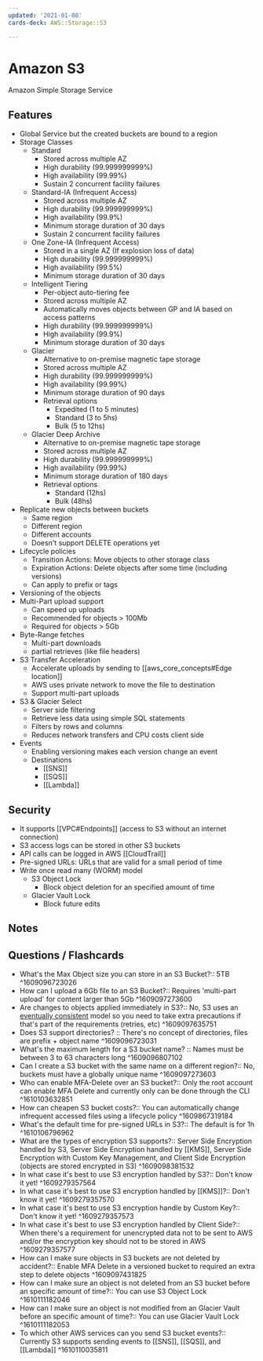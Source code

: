 ```yaml
---
updated: '2021-01-08'
cards-deck: AWS::Storage::S3

---
```


# Amazon S3 

Amazon Simple Storage Service

## Features

- Global Service but the created buckets are bound to a region
- Storage Classes
    - Standard
        - Stored across multiple AZ
        - High durability (99.999999999%)
        - High availability (99.99%)
        - Sustain 2 concurrent facility failures
    - Standard-IA (Infrequent Access)
        - Stored across multiple AZ
        - High durability (99.999999999%)
        - High availability (99.9%)
        - Minimum storage duration of 30 days
        - Sustain 2 concurrent facility failures
    - One Zone-IA (Infrequent Access)
        - Stored in a single AZ (If explosion loss of data)
        - High durability (99.999999999%)
        - High availability (99.5%)
        - Minimum storage duration of 30 days
    - Intelligent Tiering
        - Per-object auto-tiering fee
        - Stored across multiple AZ
        - Automatically moves objects between GP and IA based on access patterns
        - High durability (99.999999999%)
        - High availability (99.9%)
        - Minimum storage duration of 30 days
    - Glacier
        - Alternative to on-premise magnetic tape storage
        - Stored across multiple AZ
        - High durability (99.999999999%)
        - High availability (99.99%)
        - Minimum storage duration of 90 days
        - Retrieval options
            - Expedited (1 to 5 minutes)
            - Standard (3 to 5hs)
            - Bulk (5 to 12hs)
    - Glacier Deep Archive
        - Alternative to on-premise magnetic tape storage
        - Stored across multiple AZ
        - High durability (99.999999999%)
        - High availability (99.99%)
        - Minimum storage duration of 180 days
        - Retrieval options
            - Standard (12hs)
            - Bulk (48hs)
- Replicate new objects between buckets
    - Same region 
    - Different region
    - Different accounts
    - Doesn't support DELETE operations yet
- Lifecycle policies
    - Transition Actions: Move objects to other storage class
    - Expiration Actions: Delete objects after some time (including versions)
    - Can apply to prefix or tags
- Versioning of the objects
- Multi-Part upload support
    - Can speed up uploads
    - Recommended for objects > 100Mb
    - Required for objects > 5Gb
- Byte-Range fetches
    - Multi-part downloads
    - partial retrieves (like file headers)
- S3 Transfer Acceleration
    - Accelerate uploads by sending to [[aws_core_concepts#Edge location]]
    - AWS uses private network to move the file to destination
    - Support multi-part uploads
- S3 & Glacier Select
    - Server side filtering
    - Retrieve less data using simple SQL statements
    - Filters by rows and columns
    - Reduces network transfers and CPU costs client side
- Events
    - Enabling versioning makes each version change an event
    - Destinations
        - [[SNS]]
        - [[SQS]]
        - [[Lambda]]

## Security

- It supports [[VPC#Endpoints]] (access to S3 without an internet connection)
- S3 access logs can be stored in other S3 buckets
- API calls can be logged in AWS [[CloudTrail]]
- Pre-signed URLs: URLs that are valid for a small period of time
- Write once read many (WORM) model
    - S3 Object Lock
        - Block object deletion for an specified amount of time
    - Glacier Vault Lock
        - Block future edits

## Notes

## Questions / Flashcards

- What's the Max Object size you can store in an S3 Bucket?:: 5TB
^1609096723026
- How can I upload a 6Gb file to an S3 Bucket?:: Requires 'multi-part upload' for content larger than 5Gb
^1609097273600
- Are changes to objects applied immediately in S3?:: No, S3 uses an [eventually consistent][1] model so you need to take extra precautions if that's part of the requirements (retries, etc)
^1609097635751
- Does S3 support directories? :: There's no concept of directories, files are prefix + object name
^1609096723031
- What's the maximum length for a S3 bucket name? :: Names must be between 3 to 63 characters long
^1609096807102
- Can I create a S3 bucket with the same name on a different region?:: No, buckets must have a globally unique name
^1609097273603
- Who can enable MFA-Delete over an S3 bucket?:: Only the root account can enable MFA Delete and currently only can be done through the CLI
^1610103632851
- How can cheapen S3 bucket costs?:: You can automatically change infrequent accessed files using a lifecycle policy
^1609867319184
- What's the default time for pre-signed URLs in S3?:: The default is for 1h
^1610106796962
- What are the types of encryption S3 supports?:: Server Side Encryption handled by S3, Server Side Encryption handled by [[KMS]], Server Side Encryption with  Custom Key Management, and Client Side Encryption (objects are stored encrypted in S3)
^1609098381532
- In what case it's best to use S3 encryption handled by S3?:: Don't know it yet!
^1609279357564
- In what case it's best to use S3 encryption handled by [[KMS]]?:: Don't know it yet!
^1609279357570
- In what case it's best to use S3 encryption handle by Custom Key?:: Don't know it yet!
^1609279357573
- In what case it's best to use S3 encryption handled by Client Side?:: When there's a requirement for unencrypted data not to be sent to AWS and/or the encryption key should not to be stored in AWS
^1609279357577
- How can I make sure objects in S3 buckets are not deleted by accident?:: Enable MFA Delete in a versioned bucket to  required an extra step to delete objects
^1609097431825
- How can I make sure an object is not deleted from an S3 bucket before an specific amount of time?:: You can use S3 Object Lock
^1610111182046
- How can I make sure an object is not modified from an Glacier Vault before an specific amount of time?:: You can use Glacier Vault Lock
^1610111182053
- To which other AWS services can you send S3 bucket events?:: Currently S3 supports sending events to [[SNS]], [[SQS]], and [[Lambda]]
^1610110035811

[1]: https://github.com/ggarcia24/basic_it_knowledge/consistency.md
